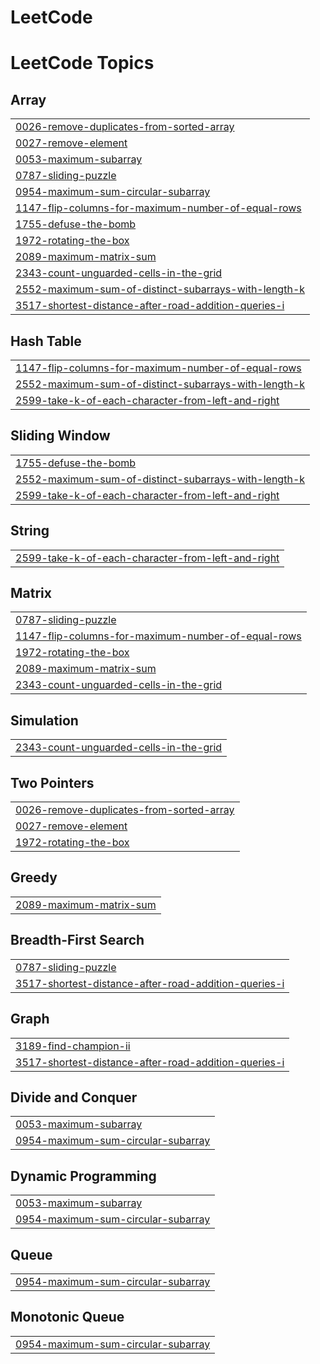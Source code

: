 # LeetCode
<!---LeetCode Topics Start-->
# LeetCode Topics
## Array
|  |
| ------- |
| [0026-remove-duplicates-from-sorted-array](https://github.com/priyanshupradhan2002/LeetCode/tree/master/0026-remove-duplicates-from-sorted-array) |
| [0027-remove-element](https://github.com/priyanshupradhan2002/LeetCode/tree/master/0027-remove-element) |
| [0053-maximum-subarray](https://github.com/priyanshupradhan2002/LeetCode/tree/master/0053-maximum-subarray) |
| [0787-sliding-puzzle](https://github.com/priyanshupradhan2002/LeetCode/tree/master/0787-sliding-puzzle) |
| [0954-maximum-sum-circular-subarray](https://github.com/priyanshupradhan2002/LeetCode/tree/master/0954-maximum-sum-circular-subarray) |
| [1147-flip-columns-for-maximum-number-of-equal-rows](https://github.com/priyanshupradhan2002/LeetCode/tree/master/1147-flip-columns-for-maximum-number-of-equal-rows) |
| [1755-defuse-the-bomb](https://github.com/priyanshupradhan2002/LeetCode/tree/master/1755-defuse-the-bomb) |
| [1972-rotating-the-box](https://github.com/priyanshupradhan2002/LeetCode/tree/master/1972-rotating-the-box) |
| [2089-maximum-matrix-sum](https://github.com/priyanshupradhan2002/LeetCode/tree/master/2089-maximum-matrix-sum) |
| [2343-count-unguarded-cells-in-the-grid](https://github.com/priyanshupradhan2002/LeetCode/tree/master/2343-count-unguarded-cells-in-the-grid) |
| [2552-maximum-sum-of-distinct-subarrays-with-length-k](https://github.com/priyanshupradhan2002/LeetCode/tree/master/2552-maximum-sum-of-distinct-subarrays-with-length-k) |
| [3517-shortest-distance-after-road-addition-queries-i](https://github.com/priyanshupradhan2002/LeetCode/tree/master/3517-shortest-distance-after-road-addition-queries-i) |
## Hash Table
|  |
| ------- |
| [1147-flip-columns-for-maximum-number-of-equal-rows](https://github.com/priyanshupradhan2002/LeetCode/tree/master/1147-flip-columns-for-maximum-number-of-equal-rows) |
| [2552-maximum-sum-of-distinct-subarrays-with-length-k](https://github.com/priyanshupradhan2002/LeetCode/tree/master/2552-maximum-sum-of-distinct-subarrays-with-length-k) |
| [2599-take-k-of-each-character-from-left-and-right](https://github.com/priyanshupradhan2002/LeetCode/tree/master/2599-take-k-of-each-character-from-left-and-right) |
## Sliding Window
|  |
| ------- |
| [1755-defuse-the-bomb](https://github.com/priyanshupradhan2002/LeetCode/tree/master/1755-defuse-the-bomb) |
| [2552-maximum-sum-of-distinct-subarrays-with-length-k](https://github.com/priyanshupradhan2002/LeetCode/tree/master/2552-maximum-sum-of-distinct-subarrays-with-length-k) |
| [2599-take-k-of-each-character-from-left-and-right](https://github.com/priyanshupradhan2002/LeetCode/tree/master/2599-take-k-of-each-character-from-left-and-right) |
## String
|  |
| ------- |
| [2599-take-k-of-each-character-from-left-and-right](https://github.com/priyanshupradhan2002/LeetCode/tree/master/2599-take-k-of-each-character-from-left-and-right) |
## Matrix
|  |
| ------- |
| [0787-sliding-puzzle](https://github.com/priyanshupradhan2002/LeetCode/tree/master/0787-sliding-puzzle) |
| [1147-flip-columns-for-maximum-number-of-equal-rows](https://github.com/priyanshupradhan2002/LeetCode/tree/master/1147-flip-columns-for-maximum-number-of-equal-rows) |
| [1972-rotating-the-box](https://github.com/priyanshupradhan2002/LeetCode/tree/master/1972-rotating-the-box) |
| [2089-maximum-matrix-sum](https://github.com/priyanshupradhan2002/LeetCode/tree/master/2089-maximum-matrix-sum) |
| [2343-count-unguarded-cells-in-the-grid](https://github.com/priyanshupradhan2002/LeetCode/tree/master/2343-count-unguarded-cells-in-the-grid) |
## Simulation
|  |
| ------- |
| [2343-count-unguarded-cells-in-the-grid](https://github.com/priyanshupradhan2002/LeetCode/tree/master/2343-count-unguarded-cells-in-the-grid) |
## Two Pointers
|  |
| ------- |
| [0026-remove-duplicates-from-sorted-array](https://github.com/priyanshupradhan2002/LeetCode/tree/master/0026-remove-duplicates-from-sorted-array) |
| [0027-remove-element](https://github.com/priyanshupradhan2002/LeetCode/tree/master/0027-remove-element) |
| [1972-rotating-the-box](https://github.com/priyanshupradhan2002/LeetCode/tree/master/1972-rotating-the-box) |
## Greedy
|  |
| ------- |
| [2089-maximum-matrix-sum](https://github.com/priyanshupradhan2002/LeetCode/tree/master/2089-maximum-matrix-sum) |
## Breadth-First Search
|  |
| ------- |
| [0787-sliding-puzzle](https://github.com/priyanshupradhan2002/LeetCode/tree/master/0787-sliding-puzzle) |
| [3517-shortest-distance-after-road-addition-queries-i](https://github.com/priyanshupradhan2002/LeetCode/tree/master/3517-shortest-distance-after-road-addition-queries-i) |
## Graph
|  |
| ------- |
| [3189-find-champion-ii](https://github.com/priyanshupradhan2002/LeetCode/tree/master/3189-find-champion-ii) |
| [3517-shortest-distance-after-road-addition-queries-i](https://github.com/priyanshupradhan2002/LeetCode/tree/master/3517-shortest-distance-after-road-addition-queries-i) |
## Divide and Conquer
|  |
| ------- |
| [0053-maximum-subarray](https://github.com/priyanshupradhan2002/LeetCode/tree/master/0053-maximum-subarray) |
| [0954-maximum-sum-circular-subarray](https://github.com/priyanshupradhan2002/LeetCode/tree/master/0954-maximum-sum-circular-subarray) |
## Dynamic Programming
|  |
| ------- |
| [0053-maximum-subarray](https://github.com/priyanshupradhan2002/LeetCode/tree/master/0053-maximum-subarray) |
| [0954-maximum-sum-circular-subarray](https://github.com/priyanshupradhan2002/LeetCode/tree/master/0954-maximum-sum-circular-subarray) |
## Queue
|  |
| ------- |
| [0954-maximum-sum-circular-subarray](https://github.com/priyanshupradhan2002/LeetCode/tree/master/0954-maximum-sum-circular-subarray) |
## Monotonic Queue
|  |
| ------- |
| [0954-maximum-sum-circular-subarray](https://github.com/priyanshupradhan2002/LeetCode/tree/master/0954-maximum-sum-circular-subarray) |
<!---LeetCode Topics End-->